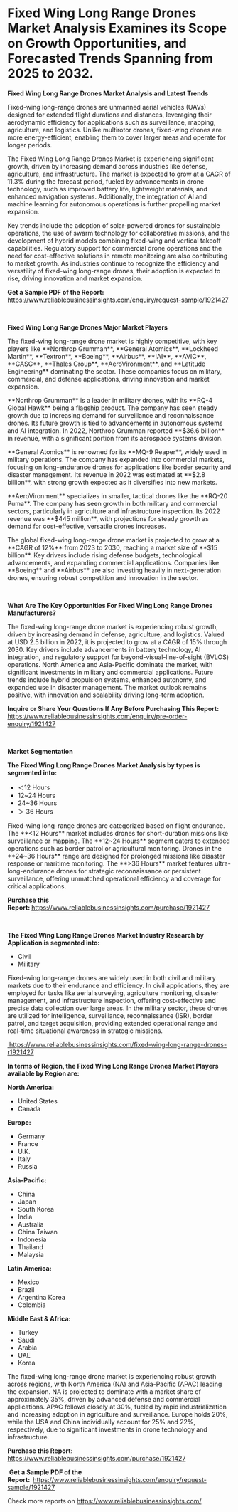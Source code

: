 <p><h1>Fixed Wing Long Range Drones Market Analysis Examines its Scope on Growth Opportunities, and Forecasted Trends Spanning from 2025 to 2032.</h1></p><p><strong>Fixed Wing Long Range Drones Market Analysis and Latest Trends</strong></p>
<p><p>Fixed-wing long-range drones are unmanned aerial vehicles (UAVs) designed for extended flight durations and distances, leveraging their aerodynamic efficiency for applications such as surveillance, mapping, agriculture, and logistics. Unlike multirotor drones, fixed-wing drones are more energy-efficient, enabling them to cover larger areas and operate for longer periods.</p><p>The Fixed Wing Long Range Drones Market is experiencing significant growth, driven by increasing demand across industries like defense, agriculture, and infrastructure. The market is expected to grow at a CAGR of 11.3% during the forecast period, fueled by advancements in drone technology, such as improved battery life, lightweight materials, and enhanced navigation systems. Additionally, the integration of AI and machine learning for autonomous operations is further propelling market expansion.</p><p>Key trends include the adoption of solar-powered drones for sustainable operations, the use of swarm technology for collaborative missions, and the development of hybrid models combining fixed-wing and vertical takeoff capabilities. Regulatory support for commercial drone operations and the need for cost-effective solutions in remote monitoring are also contributing to market growth. As industries continue to recognize the efficiency and versatility of fixed-wing long-range drones, their adoption is expected to rise, driving innovation and market expansion.</p></p>
<p><strong>Get a Sample PDF of the Report:&nbsp;</strong> <a href="https://www.reliablebusinessinsights.com/enquiry/request-sample/1921427?utm_campaign=1558&utm_medium=2&utm_source=Github&utm_content=ia&utm_term=22012025&utm_id=fixed-wing-long-range-drones">https://www.reliablebusinessinsights.com/enquiry/request-sample/1921427</a></p>
<p>&nbsp;</p>
<p><strong>Fixed Wing Long Range Drones Major Market Players</strong></p>
<p><p>The fixed-wing long-range drone market is highly competitive, with key players like **Northrop Grumman**, **General Atomics**, **Lockheed Martin**, **Textron**, **Boeing**, **Airbus**, **IAI**, **AVIC**, **CASC**, **Thales Group**, **AeroVironment**, and **Latitude Engineering** dominating the sector. These companies focus on military, commercial, and defense applications, driving innovation and market expansion.</p><p>**Northrop Grumman** is a leader in military drones, with its **RQ-4 Global Hawk** being a flagship product. The company has seen steady growth due to increasing demand for surveillance and reconnaissance drones. Its future growth is tied to advancements in autonomous systems and AI integration. In 2022, Northrop Grumman reported **$36.6 billion** in revenue, with a significant portion from its aerospace systems division.</p><p>**General Atomics** is renowned for its **MQ-9 Reaper**, widely used in military operations. The company has expanded into commercial markets, focusing on long-endurance drones for applications like border security and disaster management. Its revenue in 2022 was estimated at **$2.8 billion**, with strong growth expected as it diversifies into new markets.</p><p>**AeroVironment** specializes in smaller, tactical drones like the **RQ-20 Puma**. The company has seen growth in both military and commercial sectors, particularly in agriculture and infrastructure inspection. Its 2022 revenue was **$445 million**, with projections for steady growth as demand for cost-effective, versatile drones increases.</p><p>The global fixed-wing long-range drone market is projected to grow at a **CAGR of 12%** from 2023 to 2030, reaching a market size of **$15 billion**. Key drivers include rising defense budgets, technological advancements, and expanding commercial applications. Companies like **Boeing** and **Airbus** are also investing heavily in next-generation drones, ensuring robust competition and innovation in the sector.</p></p>
<p>&nbsp;</p>
<p><strong>What Are The Key Opportunities For Fixed Wing Long Range Drones Manufacturers?</strong></p>
<p><p>The fixed-wing long-range drone market is experiencing robust growth, driven by increasing demand in defense, agriculture, and logistics. Valued at USD 2.5 billion in 2022, it is projected to grow at a CAGR of 15% through 2030. Key drivers include advancements in battery technology, AI integration, and regulatory support for beyond-visual-line-of-sight (BVLOS) operations. North America and Asia-Pacific dominate the market, with significant investments in military and commercial applications. Future trends include hybrid propulsion systems, enhanced autonomy, and expanded use in disaster management. The market outlook remains positive, with innovation and scalability driving long-term adoption.</p></p>
<p><strong>Inquire or Share Your Questions If Any Before Purchasing This Report:</strong> <a href="https://www.reliablebusinessinsights.com/enquiry/pre-order-enquiry/1921427?utm_campaign=1558&utm_medium=2&utm_source=Github&utm_content=ia&utm_term=22012025&utm_id=fixed-wing-long-range-drones">https://www.reliablebusinessinsights.com/enquiry/pre-order-enquiry/1921427</a></p>
<p>&nbsp;</p>
<p><strong>Market Segmentation</strong></p>
<p><strong>The Fixed Wing Long Range Drones Market Analysis by types is segmented into:</strong></p>
<p><ul><li>＜12 Hours</li><li>12~24 Hours</li><li>24~36 Hours</li><li>＞ 36 Hours</li></ul></p>
<p><p>Fixed-wing long-range drones are categorized based on flight endurance. The **<12 Hours** market includes drones for short-duration missions like surveillance or mapping. The **12~24 Hours** segment caters to extended operations such as border patrol or agricultural monitoring. Drones in the **24~36 Hours** range are designed for prolonged missions like disaster response or maritime monitoring. The **>36 Hours** market features ultra-long-endurance drones for strategic reconnaissance or persistent surveillance, offering unmatched operational efficiency and coverage for critical applications.</p></p>
<p><strong>Purchase this Report:&nbsp;</strong><a href="https://www.reliablebusinessinsights.com/purchase/1921427?utm_campaign=1558&utm_medium=2&utm_source=Github&utm_content=ia&utm_term=22012025&utm_id=fixed-wing-long-range-drones">https://www.reliablebusinessinsights.com/purchase/1921427</a></p>
<p>&nbsp;</p>
<p><strong>The Fixed Wing Long Range Drones Market Industry Research by Application is segmented into:</strong></p>
<p><ul><li>Civil</li><li>Military</li></ul></p>
<p><p>Fixed-wing long-range drones are widely used in both civil and military markets due to their endurance and efficiency. In civil applications, they are employed for tasks like aerial surveying, agriculture monitoring, disaster management, and infrastructure inspection, offering cost-effective and precise data collection over large areas. In the military sector, these drones are utilized for intelligence, surveillance, reconnaissance (ISR), border patrol, and target acquisition, providing extended operational range and real-time situational awareness in strategic missions.</p></p>
<p><a href="https://www.reliablebusinessinsights.com/fixed-wing-long-range-drones-r1921427?utm_campaign=1558&utm_medium=2&utm_source=Github&utm_content=ia&utm_term=22012025&utm_id=fixed-wing-long-range-drones">&nbsp;https://www.reliablebusinessinsights.com/fixed-wing-long-range-drones-r1921427</a></p>
<p><strong>In terms of Region, the Fixed Wing Long Range Drones Market Players available by Region are:</strong></p>
<p>
    <p> <strong> North America: </strong>
        <ul>
            <li>United States</li>
            <li>Canada</li>
        </ul>
        </p> 
    <p> <strong> Europe: </strong>
        <ul>
            <li>Germany</li>
            <li>France</li>
            <li>U.K.</li>
            <li>Italy</li>
            <li>Russia</li>
        </ul>
        </p> 
    <p> <strong> Asia-Pacific: </strong>
        <ul>
            <li>China</li>
            <li>Japan</li>
            <li>South Korea</li>
            <li>India</li>
            <li>Australia</li>
            <li>China Taiwan</li>
            <li>Indonesia</li>
            <li>Thailand</li>
            <li>Malaysia</li>
        </ul>
        </p> 
    <p> <strong> Latin America: </strong>
        <ul>
            <li>Mexico</li>
            <li>Brazil</li>
            <li>Argentina Korea</li>
            <li>Colombia</li>
        </ul>
        </p> 
    <p> <strong> Middle East & Africa: </strong>
        <ul>
            <li>Turkey</li>
            <li>Saudi</li>
            <li>Arabia</li>
            <li>UAE</li>
            <li>Korea</li>
        </ul>
    </p>
    </p>
<p><p>The fixed-wing long-range drone market is experiencing robust growth across regions, with North America (NA) and Asia-Pacific (APAC) leading the expansion. NA is projected to dominate with a market share of approximately 35%, driven by advanced defense and commercial applications. APAC follows closely at 30%, fueled by rapid industrialization and increasing adoption in agriculture and surveillance. Europe holds 20%, while the USA and China individually account for 25% and 22%, respectively, due to significant investments in drone technology and infrastructure.</p></p>
<p><strong>Purchase this Report: </strong><a href="https://www.reliablebusinessinsights.com/purchase/1921427?utm_campaign=1558&utm_medium=2&utm_source=Github&utm_content=ia&utm_term=22012025&utm_id=fixed-wing-long-range-drones">https://www.reliablebusinessinsights.com/purchase/1921427</a></p>
<p>&nbsp;<strong>Get a Sample PDF of the Report:&nbsp;&nbsp;</strong><a href="https://www.reliablebusinessinsights.com/enquiry/request-sample/1921427?utm_campaign=1558&utm_medium=2&utm_source=Github&utm_content=ia&utm_term=22012025&utm_id=fixed-wing-long-range-drones">https://www.reliablebusinessinsights.com/enquiry/request-sample/1921427</a></p>
<p><strong></strong></p>
<p>Check more reports on <a href="https://www.reliablebusinessinsights.com/?utm_campaign=1558&utm_medium=2&utm_source=Github&utm_content=ia&utm_term=22012025&utm_id=fixed-wing-long-range-drones">https://www.reliablebusinessinsights.com/</a></p>
